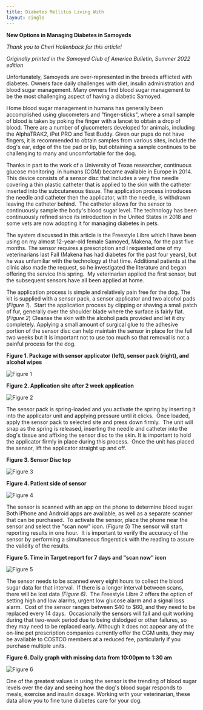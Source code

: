 ```yaml
---
title: Diabetes Mellitus Living With
layout: single
---
```


**New Options in Managing Diabetes in Samoyeds**

_Thank you to Cheri Hollenback for this article!_

_Originally printed in the Samoyed Club of America Bulletin, Summer 2022 edition_

Unfortunately, Samoyeds are over-represented in the breeds afflicted with diabetes. Owners face daily challenges with diet, insulin administration and blood sugar management. Many owners find blood sugar management to be the most challenging aspect of having a diabetic Samoyed.

Home blood sugar management in humans has generally been accomplished using glucometers and "finger-sticks", where a small sample of blood is taken by poking the finger with a lancet to obtain a drop of blood. There are a number of glucometers developed for animals, including the AlphaTRAK2, iPet PRO and Test Buddy. Given our pups do not have fingers, it is recommended to obtain samples from various sites, include the dog's ear, edge of the toe pad or lip, but obtaining a sample continues to be challenging to many and uncomfortable for the dog.

Thanks in part to the work of a University of Texas researcher, continuous glucose monitoring  in humans (CGM) became available in Europe in 2014. This device consists of a sensor disc that includes a very fine needle covering a thin plastic catheter that is applied to the skin with the catheter inserted into the subcutaneous tissue. The application process introduces the needle and catheter then the applicator, with the needle, is withdrawn leaving the catheter behind.  The catheter allows for the sensor to continuously sample the body's blood sugar level. The technology has been continuously refined since its introduction in the United States in 2018 and some vets are now adopting it for managing diabetes in pets.

The system discussed in this article is the Freestyle Libre which I have been using on my almost 12-year-old female Samoyed, Makena, for the past five months. The sensor requires a prescription and I requested one of my veterinarians last Fall (Makena has had diabetes for the past four years), but he was unfamiliar with the technology at that time. Additional patients at the clinic also made the request, so he investigated the literature and began offering the service this spring.  My veterinarian applied the first sensor, but the subsequent sensors have all been applied at home.

The application process is simple and relatively pain free for the dog. The kit is supplied with a sensor pack, a sensor applicator and two alcohol pads (_Figure 1_).  Start the application process by clipping or shaving a small patch of fur, generally over the shoulder blade where the surface is fairly flat. (_Figure 2_) Cleanse the skin with the alcohol pads provided and let it dry completely. Applying a small amount of surgical glue to the adhesive portion of the sensor disc can help maintain the sensor in place for the full two weeks but it is important not to use too much so that removal is not a painful process for the dog.

**Figure 1. Package with sensor applicator (left), sensor pack (right), and alcohol wipes**

![Figure 1](/files/diabetesfigure-1.jpg "Figure 1")

**Figure 2. Application site after 2 week application**

![Figure 2](/files/diabetesfigure-2.jpg "Figure 2")

The sensor pack is spring-loaded and you activate the spring by inserting it into the applicator unit and applying pressure until it clicks.  Once loaded, apply the sensor pack to selected site and press down firmly.  The unit will snap as the spring is released, inserting the needle and catheter into the dog's tissue and affixing the sensor disc to the skin. It is important to hold the applicator firmly in place during this process.  Once the unit has placed the sensor, lift the applicator straight up and off.

**Figure 3. Sensor Disc top**

![Figure 3](/files/diabetesfigure-3.jpg "Figure 3")

**Figure 4. Patient side of sensor**

![Figure 4](/files/diabetesfigure-4.jpg "Figure 4")

The sensor is scanned with an app on the phone to determine blood sugar.  Both iPhone and Android apps are available, as well as a separate scanner that can be purchased.  To activate the sensor, place the phone near the sensor and select the "scan now" icon. (_Figure 5_) The sensor will start reporting results in one hour.  It is important to verify the accuracy of the sensor by performing a simultaneous fingerstick with the reading to assure the validity of the results.

**Figure 5. Time in Target report for 7 days and "scan now" icon**

![Figure 5](/files/diabetesfigure-5.jpg "Figure 5")

The sensor needs to be scanned every eight hours to collect the blood sugar data for that interval.  If there is a longer interval between scans, there will be lost data _(Figure 6)_.  The Freestyle Libre 2 offers the option of setting high and low alarms, urgent low glucose alarm and a signal loss alarm.  Cost of the sensor ranges between $40 to $60, and they need to be replaced every 14 days.  Occasionally the sensors will fail and quit working during that two-week period due to being dislodged or other failures, so they may need to be replaced early. Although it does not appear any of the on-line pet prescription companies currently offer the CGM units, they may be available to COSTCO members at a reduced fee, particularly if you purchase multiple units.

**Figure 6. Daily graph with missing data from 10:00pm to 1:30 am**

![Figure 6](/files/diabetesfigure-6.jpg "Figure 6")

One of the greatest values in using the sensor is the trending of blood sugar levels over the day and seeing how the dog's blood sugar responds to meals, exercise and insulin dosage. Working with your veterinarian, these data allow you to fine tune diabetes care for your dog.
